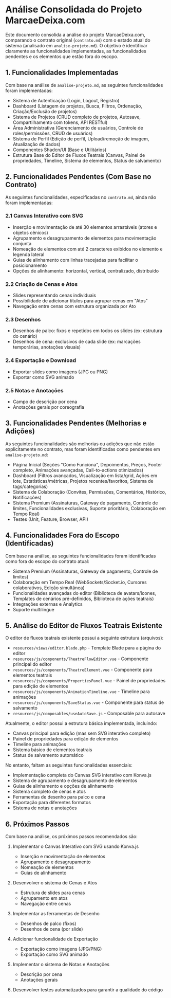 # Análise Consolidada do Projeto MarcaeDeixa.com

Este documento consolida a análise do projeto MarcaeDeixa.com, comparando o contrato original (`contrato.md`) com o estado atual do sistema (analisado em `analise-projeto.md`). O objetivo é identificar claramente as funcionalidades implementadas, as funcionalidades pendentes e os elementos que estão fora do escopo.

## 1. Funcionalidades Implementadas

Com base na análise de `analise-projeto.md`, as seguintes funcionalidades foram implementadas:

-   Sistema de Autenticação (Login, Logout, Registro)
-   Dashboard (Listagem de projetos, Busca, Filtros, Ordenação, Criação/Exclusão de projetos)
-   Sistema de Projetos (CRUD completo de projetos, Autosave, Compartilhamento com tokens, API RESTful)
-   Área Administrativa (Gerenciamento de usuários, Controle de roles/permissões, CRUD de usuários)
-   Sistema de Perfil (Edição de perfil, Upload/remoção de imagem, Atualização de dados)
-   Componentes Shadcn/UI (Base e Utilitários)
-   Estrutura Base do Editor de Fluxos Teatrais (Canvas, Painel de propriedades, Timeline, Sistema de elementos, Status de salvamento)

## 2. Funcionalidades Pendentes (Com Base no Contrato)

As seguintes funcionalidades, especificadas no `contrato.md`, ainda não foram implementadas:

### 2.1 Canvas Interativo com SVG
-   Inserção e movimentação de até 30 elementos arrastáveis (atores e objetos cênicos)
-   Agrupamento e desagrupamento de elementos para movimentação conjunta
-   Nomeação de elementos com até 2 caracteres exibidos no elemento e legenda lateral
-   Guias de alinhamento com linhas tracejadas para facilitar o posicionamento
-   Opções de alinhamento: horizontal, vertical, centralizado, distribuído

### 2.2 Criação de Cenas e Atos
-   Slides representando cenas individuais
-   Possibilidade de adicionar títulos para agrupar cenas em "Atos"
-   Navegação entre cenas com estrutura organizada por Ato

### 2.3 Desenhos
-   Desenhos de palco: fixos e repetidos em todos os slides (ex: estrutura do cenário)
-   Desenhos de cena: exclusivos de cada slide (ex: marcações temporárias, anotações visuais)

### 2.4 Exportação e Download
-   Exportar slides como imagens (JPG ou PNG)
-   Exportar como SVG animado

### 2.5 Notas e Anotações
-   Campo de descrição por cena
-   Anotações gerais por coreografia

## 3. Funcionalidades Pendentes (Melhorias e Adições)

As seguintes funcionalidades são melhorias ou adições que não estão explicitamente no contrato, mas foram identificadas como pendentes em `analise-projeto.md`:

-   Página Inicial (Seções "Como Funciona", Depoimentos, Preços, Footer completo, Animações avançadas, Call-to-actions otimizados)
-   Dashboard (Filtros avançados, Visualização em lista/grid, Ações em lote, Estatísticas/métricas, Projetos recentes/favoritos, Sistema de tags/categorias)
-   Sistema de Colaboração (Convites, Permissões, Comentários, Histórico, Notificações)
-   Sistema Premium (Assinaturas, Gateway de pagamento, Controle de limites, Funcionalidades exclusivas, Suporte prioritário, Colaboração em Tempo Real)
-   Testes (Unit, Feature, Browser, API)

## 4. Funcionalidades Fora do Escopo (Identificadas)

Com base na análise, as seguintes funcionalidades foram identificadas como fora do escopo do contrato atual:

-   Sistema Premium (Assinaturas, Gateway de pagamento, Controle de limites)
-   Colaboração em Tempo Real (WebSockets/Socket.io, Cursores colaborativos, Edição simultânea)
-   Funcionalidades avançadas do editor (Biblioteca de avatars/ícones, Templates de cenários pré-definidos, Biblioteca de ações teatrais)
-   Integrações externas e Analytics
-   Suporte multilíngue

## 5. Análise do Editor de Fluxos Teatrais Existente

O editor de fluxos teatrais existente possui a seguinte estrutura (arquivos):

-   `resources/views/editor.blade.php` - Template Blade para a página do editor
-   `resources/js/components/TheatreFlowEditor.vue` - Componente principal do editor
-   `resources/js/components/TheatreElement.vue` - Componente para elementos teatrais
-   `resources/js/components/PropertiesPanel.vue` - Painel de propriedades para edição de elementos
-   `resources/js/components/AnimationTimeline.vue` - Timeline para animações
-   `resources/js/components/SaveStatus.vue` - Componente para status de salvamento
-   `resources/js/composables/useAutoSave.js` - Composable para autosave

Atualmente, o editor possui a estrutura básica implementada, incluindo:

-   Canvas principal para edição (mas sem SVG interativo completo)
-   Painel de propriedades para edição de elementos
-   Timeline para animações
-   Sistema básico de elementos teatrais
-   Status de salvamento automático

No entanto, faltam as seguintes funcionalidades essenciais:

-   Implementação completa do Canvas SVG interativo com Konva.js
-   Sistema de agrupamento e desagrupamento de elementos
-   Guias de alinhamento e opções de alinhamento
-   Sistema completo de cenas e atos
-   Ferramentas de desenho para palco e cena
-   Exportação para diferentes formatos
-   Sistema de notas e anotações

## 6. Próximos Passos

Com base na análise, os próximos passos recomendados são:

1.  Implementar o Canvas Interativo com SVG usando Konva.js
    -   Inserção e movimentação de elementos
    -   Agrupamento e desagrupamento
    -   Nomeação de elementos
    -   Guias de alinhamento

2.  Desenvolver o sistema de Cenas e Atos
    -   Estrutura de slides para cenas
    -   Agrupamento em atos
    -   Navegação entre cenas

3.  Implementar as ferramentas de Desenho
    -   Desenhos de palco (fixos)
    -   Desenhos de cena (por slide)

4.  Adicionar funcionalidade de Exportação
    -   Exportação como imagens (JPG/PNG)
    -   Exportação como SVG animado

5.  Implementar o sistema de Notas e Anotações
    -   Descrição por cena
    -   Anotações gerais

6.  Desenvolver testes automatizados para garantir a qualidade do código